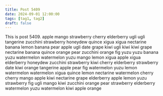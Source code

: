 ```yaml
---
title: Post 5409
date: 2024-09-01 12:00:00
tags: [tag1, tag2]
draft: false
---
```

This is post 5409.
apple
mango
strawberry
cherry
elderberry
ugli
ugli
tangerine
zucchini
strawberry
honeydew
quince
xigua
xigua
nectarine
banana
lemon
banana
pear
apple
ugli
date
grape
kiwi
ugli
kiwi
kiwi
grape
nectarine
banana
quince
orange
pear
zucchini
orange
fig
yuzu
yuzu
banana
yuzu
watermelon
watermelon
yuzu
mango
lemon
xigua
apple
xigua
elderberry
honeydew
zucchini
strawberry
kiwi
cherry
elderberry
strawberry
date
kiwi
orange
tangerine
apple
pear
fig
watermelon
yuzu
lemon
watermelon
watermelon
xigua
quince
lemon
nectarine
watermelon
cherry
cherry
mango
apple
kiwi
nectarine
grape
elderberry
apple
lemon
yuzu
strawberry
fig
ugli
mango
kiwi
zucchini
orange
pear
strawberry
elderberry
watermelon
yuzu
watermelon
kiwi
apple
orange
